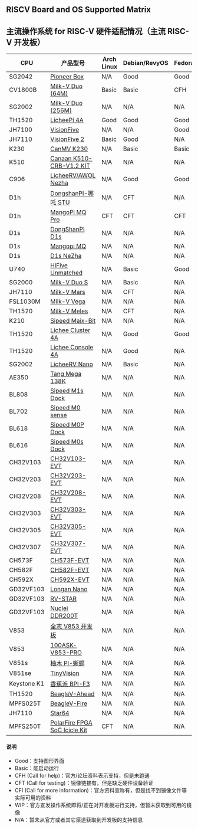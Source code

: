 ## RISCV Board and OS Supported Matrix

## 主流操作系统 for RISC-V 硬件适配情况（主流 RISC-V 开发板）

| CPU         | 产品型号                                | Arch Linux | Debian/RevyOS | Fedora | FreeBSD | Gentoo | openAnolis | OpenBSD | openCloudOS | openEuler | openKylin | openSUSE | Ubuntu | Tina-Linux | Android 13 | Armbian | BuildRoot | OpenHarmony | FreeRTOS | RT-Thread | Zephyr | OpenWRT | ThreadX | NuttX | Melis | Bianbu |
|-------------|-----------------------------------------|------------|---------------|--------|---------|--------|------------|---------|-------------|-----------|-----------|----------|--------|------------|------------|---------|-----------|-------------|----------|-----------|--------|---------|---------|-------|-------|--------|
| SG2042      | [Pioneer Box][Pioneer]                  | N/A        | Good          | Good   | N/A     | N/A    | N/A        | N/A     | WIP         | Good      | Good      | N/A      | N/A    | N/A        | N/A        | N/A     | N/A       | WIP         | N/A      | N/A       | N/A    | N/A     | N/A     | N/A   | N/A   | N/A    |
| CV1800B     | [Milk-V Duo (64M)][Duo]                 | Basic      | Basic         | CFH    | N/A     | N/A    | N/A        | N/A     | N/A         | Basic     | N/A       | N/A      | N/A    | N/A        | N/A        | N/A     | Basic     | N/A         | Basic    | Basic     | N/A    | WIP     | Basic   | N/A   | N/A   | N/A    |
| SG2002      | [Milk-V Duo (256M)][Duo256m]            | N/A        | N/A           | N/A    | N/A     | N/A    | N/A        | N/A     | N/A         | N/A       | N/A       | N/A      | N/A    | N/A        | N/A        | N/A     | CFT       | N/A         | CFT      | CFT       | N/A    | N/A     | CFT     | N/A   | N/A   | N/A    |
| TH1520      | [LicheePi 4A][LPi4A]                    | Good       | Good          | Good   | N/A     | N/A    | N/A        | N/A     | N/A         | Good      | Good      | N/A      | WIP    | N/A        | N/A        | Good    | N/A       | WIP         | N/A      | N/A       | N/A    | Basic   | N/A     | N/A   | N/A   | N/A    |
| JH7100      | [VisionFive][VF1]                       | N/A        | N/A           | Good   | N/A     | N/A    | N/A        | Basic   | N/A         | Good      | Good      | Basic    | Basic  | N/A        | N/A        | Basic   | Basic     | N/A         | N/A      | N/A       | N/A    | Basic   | N/A     | N/A   | N/A   | N/A    |
| JH7110      | [VisionFive 2][VF2]                     | Basic      | Good          | N/A    | WIP     | Basic  | N/A        | Basic   | N/A         | Good      | Good      | Basic    | Basic  | N/A        | WIP        | Good    | Basic     | WIP         | N/A      | Basic     | CFH    | Basic   | N/A     | Basic | N/A   | N/A    |
| K230        | [CanMV K230][K230]                      | N/A        | Basic         | Basic  | N/A     | N/A    | N/A        | N/A     | N/A         | N/A       | N/A       | N/A      | Basic  | N/A        | N/A        | N/A     | N/A       | N/A         | N/A      | Basic     | N/A    | N/A     | N/A     | Basic | N/A   | N/A    |
| K510        | [Canaan K510-CRB-V1.2 KIT][K510]        | N/A        | N/A           | N/A    | N/A     | N/A    | N/A        | N/A     | N/A         | N/A       | N/A       | N/A      | N/A    | N/A        | N/A        | N/A     | Basic     | N/A         | N/A      | N/A       | N/A    | N/A     | N/A     | N/A   | N/A   | N/A    |
| C906        | [LicheeRV/AWOL Nezha][C906]             | N/A        | Good          | Good   | WIP     | N/A    | N/A        | N/A     | N/A         | Good      | N/A       | Basic    | Basic  | Basic      | N/A        | N/A     | N/A       | N/A         | N/A      | N/A       | N/A    | Basic   | N/A     | N/A   | N/A   | N/A    |
| D1h         | [DongshanPI-哪吒 STU][DongshanPI-STU]   | N/A        | CFT           | N/A    | N/A     | N/A    | N/A        | N/A     | N/A         | N/A       | N/A       | N/A      | N/A    | CFT        | N/A        | N/A     | CFT       | N/A         | N/A      | CFT       | N/A    | CFT     | N/A     | N/A   | N/A   | N/A    |
| D1h         | [MangoPi MQ Pro][mangopi_mq_pro]        | CFT        | CFT           | CFT    | CFT     | N/A    | N/A        | N/A     | N/A         | N/A       | N/A       | CFT      | CFT    | CFT        | N/A        | CFT     | N/A       | N/A         | N/A      | CFT       | N/A    | CFT     | N/A     | N/A   | N/A   | N/A    |
| D1s         | [DongShanPI D1s][DongShanPI-D1s]        | N/A        | N/A           | N/A    | N/A     | N/A    | N/A        | N/A     | N/A         | N/A       | N/A       | N/A      | N/A    | CFT        | N/A        | N/A     | N/A       | N/A         | N/A      | N/A       | N/A    | CFT     | N/A     | N/A   | N/A   | N/A    |
| D1s         | [Mangopi MQ][mangopi_mq]                | N/A        | N/A           | N/A    | N/A     | N/A    | N/A        | N/A     | N/A         | N/A       | N/A       | N/A      | N/A    | CFT        | N/A        | N/A     | N/A       | N/A         | N/A      | N/A       | N/A    | CFT     | N/A     | N/A   | N/A   | N/A    |
| D1s         | [D1s NeZha][NeZha-D1s]                  | N/A        | N/A           | N/A    | N/A     | N/A    | N/A        | N/A     | N/A         | N/A       | N/A       | N/A      | N/A    | CFT        | N/A        | N/A     | N/A       | N/A         | N/A      | N/A       | N/A    | CFT     | N/A     | N/A   | N/A   | N/A    |
| U740        | [HiFive Unmatched][Unmatched]           | N/A        | Basic         | Good   | Basic   | N/A    | N/A        | Basic   | N/A         | Good      | Good      | Basic    | Basic  | N/A        | N/A        | CFH     | N/A       | WIP         | N/A      | N/A       | Basic  | Basic   | N/A     | N/A   | N/A   | N/A    |
| SG2000      | [Milk-V Duo S][DuoS]                    | N/A        | Basic         | N/A    | N/A     | N/A    | N/A        | N/A     | N/A         | N/A       | N/A       | N/A      | N/A    | N/A        | N/A        | N/A     | Basic     | N/A         | Basic    | N/A       | N/A    | N/A     | N/A     | Basic | N/A   | N/A    |
| JH7110      | [Milk-V Mars][Mars]                     | N/A        | CFT           | N/A    | N/A     | N/A    | N/A        | N/A     | N/A         | N/A       | N/A       | N/A      | N/A    | N/A        | N/A        | N/A     | CFT       | N/A         | CFT      | N/A       | N/A    | N/A     | N/A     | N/A   | N/A   | N/A    |
| FSL1030M    | [Milk-V Vega][Vega]                     | N/A        | N/A           | N/A    | N/A     | N/A    | N/A        | N/A     | N/A         | N/A       | N/A       | N/A      | N/A    | N/A        | N/A        | N/A     | CFH       | N/A         | N/A      | N/A       | N/A    | N/A     | N/A     | N/A   | N/A   | N/A    |
| TH1520      | [Milk-V Meles][Meles]                   | N/A        | CFT           | N/A    | N/A     | N/A    | N/A        | N/A     | N/A         | N/A       | N/A       | N/A      | N/A    | N/A        | N/A        | N/A     | N/A       | N/A         | N/A      | N/A       | N/A    | N/A     | N/A     | N/A   | N/A   | N/A    |
| K210        | [Sipeed Maix-Bit][MaixBit]              | N/A        | N/A           | N/A    | N/A     | N/A    | N/A        | N/A     | N/A         | N/A       | N/A       | N/A      | N/A    | N/A        | N/A        | N/A     | N/A       | N/A         | Basic    | Basic     | N/A    | N/A     | N/A     | Basic | N/A   | N/A    |
| TH1520      | [Lichee Cluster 4A][Cluster4A]          | N/A        | Good          | Good   | N/A     | N/A    | N/A        | N/A     | N/A         | Good      | Good      | N/A      | N/A    | N/A        | N/A        | Good    | N/A       | N/A         | N/A      | N/A       | N/A    | Basic   | N/A     | N/A   | N/A   | N/A    |
| TH1520      | [Lichee Console 4A][Console4A]          | N/A        | Good          | N/A    | N/A     | N/A    | N/A        | N/A     | N/A         | N/A       | N/A       | N/A      | N/A    | N/A        | N/A        | N/A     | N/A       | N/A         | N/A      | N/A       | N/A    | N/A     | N/A     | N/A   | N/A   | N/A    |
| SG2002      | [LicheeRV Nano][LicheeRVNano]           | N/A        | Basic         | N/A    | N/A     | N/A    | N/A        | N/A     | N/A         | N/A       | N/A       | N/A      | N/A    | N/A        | N/A        | N/A     | Basic     | N/A         | Basic    | N/A       | N/A    | N/A     | N/A     | N/A   | N/A   | N/A    |
| AE350       | [Tang Mega 138K][TangMega138K]          | N/A        | N/A           | N/A    | N/A     | N/A    | N/A        | N/A     | N/A         | N/A       | N/A       | N/A      | N/A    | N/A        | N/A        | N/A     | N/A       | N/A         | Basic    | Basic     | CFH    | N/A     | N/A     | N/A   | N/A   | N/A    |
| BL808       | [Sipeed M1s Dock][SipeedM1s]            | N/A        | N/A           | N/A    | N/A     | N/A    | N/A        | N/A     | N/A         | N/A       | N/A       | N/A      | N/A    | N/A        | N/A        | N/A     | Basic     | N/A         | Basic    | N/A       | N/A    | N/A     | N/A     | N/A   | N/A   | N/A    |
| BL702       | [Sipeed M0 sense][M0sense]              | N/A        | N/A           | N/A    | N/A     | N/A    | N/A        | N/A     | N/A         | N/A       | N/A       | N/A      | N/A    | N/A        | N/A        | N/A     | N/A       | N/A         | Basic    | N/A       | N/A    | N/A     | N/A     | N/A   | N/A   | N/A    |
| BL618       | [Sipeed M0P Dock][M0P]                  | N/A        | N/A           | N/A    | N/A     | N/A    | N/A        | N/A     | N/A         | N/A       | N/A       | N/A      | N/A    | N/A        | N/A        | N/A     | N/A       | N/A         | Basic    | N/A       | N/A    | N/A     | N/A     | N/A   | N/A   | N/A    |
| BL616       | [Sipeed M0s Dock][M0s]                  | N/A        | N/A           | N/A    | N/A     | N/A    | N/A        | N/A     | N/A         | N/A       | N/A       | N/A      | N/A    | N/A        | N/A        | N/A     | N/A       | N/A         | Basic    | N/A       | N/A    | N/A     | N/A     | N/A   | N/A   | N/A    |
| CH32V103    | [CH32V103-EVT][CH32V103]                | N/A        | N/A           | N/A    | N/A     | N/A    | N/A        | N/A     | N/A         | N/A       | N/A       | N/A      | N/A    | N/A        | N/A        | N/A     | N/A       | N/A         | Basic    | Basic     | N/A    | N/A     | N/A     | N/A   | N/A   | N/A    |
| CH32V203    | [CH32V203-EVT][CH32V203]                | N/A        | N/A           | N/A    | N/A     | N/A    | N/A        | N/A     | N/A         | N/A       | N/A       | N/A      | N/A    | N/A        | N/A        | N/A     | N/A       | N/A         | Basic    | Basic     | N/A    | N/A     | N/A     | N/A   | N/A   | N/A    |
| CH32V208    | [CH32V208-EVT][CH32V208]                | N/A        | N/A           | N/A    | N/A     | N/A    | N/A        | N/A     | N/A         | N/A       | N/A       | N/A      | N/A    | N/A        | N/A        | N/A     | N/A       | N/A         | Basic    | Basic     | N/A    | N/A     | N/A     | N/A   | N/A   | N/A    |
| CH32V303    | [CH32V303-EVT][CH32V303]                | N/A        | N/A           | N/A    | N/A     | N/A    | N/A        | N/A     | N/A         | N/A       | N/A       | N/A      | N/A    | N/A        | N/A        | N/A     | N/A       | N/A         | Basic    | Basic     | N/A    | N/A     | N/A     | N/A   | N/A   | N/A    |
| CH32V305    | [CH32V305-EVT][CH32V305]                | N/A        | N/A           | N/A    | N/A     | N/A    | N/A        | N/A     | N/A         | N/A       | N/A       | N/A      | N/A    | N/A        | N/A        | N/A     | N/A       | N/A         | Basic    | Basic     | N/A    | N/A     | N/A     | N/A   | N/A   | N/A    |
| CH32V307    | [CH32V307-EVT][CH32V307]                | N/A        | N/A           | N/A    | N/A     | N/A    | N/A        | N/A     | N/A         | N/A       | N/A       | N/A      | N/A    | N/A        | N/A        | N/A     | N/A       | N/A         | Basic    | Basic     | N/A    | N/A     | N/A     | N/A   | N/A   | N/A    |
| CH573F      | [CH573F-EVT][CH573F]                    | N/A        | N/A           | N/A    | N/A     | N/A    | N/A        | N/A     | N/A         | N/A       | N/A       | N/A      | N/A    | N/A        | N/A        | N/A     | N/A       | N/A         | Basic    | Basic     | N/A    | N/A     | N/A     | N/A   | N/A   | N/A    |
| CH582F      | [CH582F-EVT][CH582F]                    | N/A        | N/A           | N/A    | N/A     | N/A    | N/A        | N/A     | N/A         | N/A       | N/A       | N/A      | N/A    | N/A        | N/A        | N/A     | N/A       | N/A         | Basic    | Basic     | N/A    | N/A     | N/A     | N/A   | N/A   | N/A    |
| CH592X      | [CH592X-EVT][CH592X]                    | N/A        | N/A           | N/A    | N/A     | N/A    | N/A        | N/A     | N/A         | N/A       | N/A       | N/A      | N/A    | N/A        | N/A        | N/A     | N/A       | N/A         | Basic    | Basic     | N/A    | N/A     | N/A     | N/A   | N/A   | N/A    |
| GD32VF103   | [Longan Nano][Longan_Nano]              | N/A        | N/A           | N/A    | N/A     | N/A    | N/A        | N/A     | N/A         | N/A       | N/A       | N/A      | N/A    | N/A        | N/A        | N/A     | N/A       | N/A         | CFT      | CFT       | Basic  | N/A     | N/A     | N/A   | N/A   | N/A    |
| GD32VF103   | [RV-STAR][RV_STAR]                      | N/A        | N/A           | N/A    | N/A     | N/A    | N/A        | N/A     | N/A         | N/A       | N/A       | N/A      | N/A    | N/A        | N/A        | N/A     | N/A       | N/A         | CFT      | CFT       | N/A    | N/A     | N/A     | N/A   | N/A   | N/A    |
| GD32VF103   | [Nuclei DDR200T][DDR200T]               | N/A        | N/A           | N/A    | N/A     | N/A    | N/A        | N/A     | N/A         | N/A       | N/A       | N/A      | N/A    | N/A        | N/A        | N/A     | N/A       | N/A         | CFT      | CFT       | N/A    | N/A     | N/A     | N/A   | N/A   | N/A    |
| V853        | [全志 V853 开发板][V853]                | N/A        | N/A           | N/A    | N/A     | N/A    | N/A        | N/A     | N/A         | N/A       | N/A       | N/A      | N/A    | N/A        | N/A        | N/A     | N/A       | N/A         | N/A      | N/A       | N/A    | N/A     | N/A     | N/A   | CFT   | N/A    |
| V853        | [100ASK-V853-PRO][V853]                 | N/A        | N/A           | N/A    | N/A     | N/A    | N/A        | N/A     | N/A         | N/A       | N/A       | N/A      | N/A    | N/A        | N/A        | N/A     | N/A       | N/A         | N/A      | N/A       | N/A    | N/A     | N/A     | N/A   | CFT   | N/A    |
| V851s       | [柚木 PI-蜥蜴][YouMuPI]                 | N/A        | N/A           | N/A    | N/A     | N/A    | N/A        | N/A     | N/A         | N/A       | N/A       | N/A      | N/A    | N/A        | N/A        | N/A     | N/A       | N/A         | N/A      | N/A       | N/A    | N/A     | N/A     | N/A   | CFT   | N/A    |
| V851se      | [TinyVision][TinyVision]                | N/A        | N/A           | N/A    | N/A     | N/A    | N/A        | N/A     | N/A         | N/A       | N/A       | N/A      | N/A    | N/A        | N/A        | N/A     | N/A       | N/A         | N/A      | N/A       | N/A    | N/A     | N/A     | N/A   | CFT   | N/A    |
| Keystone K1 | [香蕉派 BPI-F3][BPI-F3]                 | N/A        | N/A           | N/A    | N/A     | N/A    | N/A        | N/A     | N/A         | N/A       | N/A       | N/A      | N/A    | N/A        | N/A        | N/A     | N/A       | N/A         | N/A      | N/A       | N/A    | N/A     | N/A     | N/A   | N/A   | CFT    |
| TH1520      | [BeagleV-Ahead][BeagleV-Ahead]          | N/A        | N/A           | N/A    | N/A     | N/A    | N/A        | N/A     | N/A         | N/A       | N/A       | N/A      | CFT    | N/A        | N/A        | N/A     | N/A       | N/A         | N/A      | N/A       | N/A    | N/A     | N/A     | N/A   | N/A   | N/A    |
| MPFS025T    | [BeagleV-Fire][BeagleV-Fire]            | N/A        | N/A           | N/A    | N/A     | N/A    | N/A        | N/A     | N/A         | N/A       | N/A       | N/A      | CFT    | N/A        | N/A        | N/A     | N/A       | N/A         | N/A      | N/A       | N/A    | N/A     | N/A     | N/A   | N/A   | N/A    |
| JH7110      | [Star64][STAR64]                        | N/A        | N/A           | N/A    | N/A     | N/A    | N/A        | N/A     | N/A         | N/A       | N/A       | N/A      | N/A    | N/A        | N/A        | CFT     | N/A       | N/A         | N/A      | N/A       | N/A    | N/A     | N/A     | CFT   | N/A   | N/A    |
| MPFS250T    | [PolarFire FPGA SoC Icicle Kit][Icicle] | CFT        | N/A           | N/A    | N/A     | N/A    | N/A        | CFT     | N/A         | N/A       | N/A       | N/A      | Basic  | N/A        | N/A        | N/A     | CFT       | N/A         | CFT      | N/A       | CFT    | N/A     | N/A     | CFT   | N/A   | N/A    |

#### 说明

* Good：支持图形界面
* Basic：能启动运行
* CFH (Call for help)：官方/论坛资料表示支持，但是未跑通
* CFT (Call for testing)：镜像链接有，但是缺乏硬件设备验证
* CFI (Call for more information)：官方资料宣称有，但是找不到镜像文件等实际可用的资料
* WIP：官方宣发操作系统即将/正在对开发板进行支持，但暂未获取到可用的镜像
* N/A：暂未从官方或者其它渠道获取到开发板的支持信息

[Pioneer]: ./Pioneer/README.md
[Duo]: ./Duo/README.md
[Duo256m]: ./Duo256m/README.md
[LPi4A]: ./LicheePi4A/README.md
[VF1]: ./VisionFive/README.md
[VF2]: ./VisionFive2/README.md
[K230]: ./K230/README.md
[C906]: ./D1_LicheeRV/README.md
[Unmatched]: ./Unmatched/README.md
[DuoS]: ./Duo_S/README.md
[Mars]: ./Mars/README.md
[Vega]: ./Vega/README.md
[Meles]: ./Meles/README.md
[MaixBit]: ./Maix-I_K210/README.md
[Cluster4A]: ./LicheeCluster4A/README.md
[Console4A]: ./LicheeConsole4A/README.md
[LicheeRVNano]: ./LicheeRV_Nano/README.md
[TangMega138K]: ./Tang_Mega_138K/README.md
[K510]: ./K510/README.md
[SipeedM1s]: ./M1s/README.md
[M0sense]: ./M0sense/README.md
[M0P]: ./M0P_Dock/README.md
[M0s]: ./M0s/README.md
[CH32V103]: ./CH32V103/README.md
[CH32V203]: ./CH32V203/README.md
[CH32V208]: ./CH32V208/README.md
[CH32V303]: ./CH32V303/README.md
[CH32V305]: ./CH32V305/README.md
[CH32V307]: ./CH32V307/README.md
[CH582F]: ./CH582F/README.md
[CH592X]: ./CH592X/README.md
[Longan_Nano]: ./Longan_Nano/README.md
[RV_STAR]: ./RV_STAR/README.md
[DDR200T]: ./DDR200T/README.md
[V853]: ./V853/README.md
[100ASK]: ./100ASK/README.md
[YouMuPI]: ./YouMuPI/README.md
[TinyVision]: ./TinyVision/README.md
[CH573F]: ./CH573F/README.md
[DongshanPI-STU]: ./DongshanPI-STU/README.md
[mangopi_mq_pro]: ./mangopi_mq_pro/README.md
[DongShanPI-D1s]: ./DongShanPI-D1s/README.md
[mangopi_mq]: ./mangopi_mq/README.md
[NeZha-D1s]: ./NeZha-D1s/README.md
[BPI-F3]: ./BPI-F3/README.md
[BeagleV-Ahead]: ./BeagleV-Ahead/README.md
[BeagleV-Fire]: ./BeagleV-Fire/README.md
[STAR64]: ./STAR64/README.md
[Icicle]: ./Icicle/README.md
